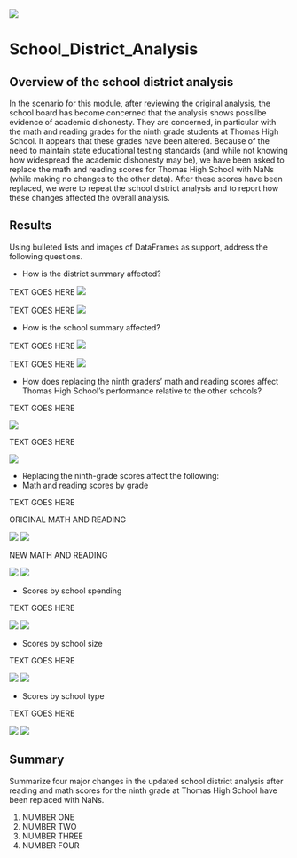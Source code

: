 <!-- Photo below by Element5 Digital from Pexels -->
<img src=https://github.com/tn64/School_District_Analysis/blob/main/Resources/pexels-element-digital-1370295.jpg>

# School_District_Analysis

## Overview of the school district analysis
In the scenario for this module, after reviewing the original analysis, the school board has become concerned that the analysis shows possilbe evidence of academic dishonesty. They are concerned, in particular with the math and reading grades for the ninth grade students at Thomas High School. It appears that these grades have been altered. Because of the need to maintain state educational testing standards (and while not knowing how widespread the academic dishonesty may be), we have been asked  to replace the math and reading scores for Thomas High School with NaNs (while making no changes to the other data). After these scores have been replaced, we were to repeat the school district analysis and to  report how these changes affected the overall analysis.

## Results 
Using bulleted lists and images of DataFrames as support, address the following questions.

- How is the district summary affected?

TEXT GOES HERE
<img src=https://github.com/tn64/School_District_Analysis/blob/main/Resources/District_summary_original.png>

TEXT GOES HERE
<img src=https://github.com/tn64/School_District_Analysis/blob/main/Resources/District_summary_new.png>


- How is the school summary affected?

TEXT GOES HERE
<img src=https://github.com/tn64/School_District_Analysis/blob/main/Resources/Thomas%20_per_school_original.png>

TEXT GOES HERE
<img src=https://github.com/tn64/School_District_Analysis/blob/main/Resources/Thomas_per_school_new2.png>


- How does replacing the ninth graders’ math and reading scores affect Thomas High School’s performance relative to the other schools?

TEXT GOES HERE

<img src=https://github.com/tn64/School_District_Analysis/blob/main/Resources/Cp_other_schools_original.png>


TEXT GOES HERE

<img src=https://github.com/tn64/School_District_Analysis/blob/main/Resources/cp_other_schools_new2.png>



- Replacing the ninth-grade scores affect the following:
- Math and reading scores by grade

TEXT GOES HERE

ORIGINAL MATH AND READING

<img src=https://github.com/tn64/School_District_Analysis/blob/main/Resources/math_scores_by_grade_original.png>

<img src=https://github.com/tn64/School_District_Analysis/blob/main/Resources/reading_scores_by_grade_original.png>

NEW MATH AND READING

<img src=https://github.com/tn64/School_District_Analysis/blob/main/Resources/math_scores_by_grade_new.png>

<img src=https://github.com/tn64/School_District_Analysis/blob/main/Resources/reading_scores_by_grade_new.png>

- Scores by school spending

TEXT GOES HERE

<img src=https://github.com/tn64/School_District_Analysis/blob/main/Resources/spending_original.png>

<img src=https://github.com/tn64/School_District_Analysis/blob/main/Resources/spending_new.png>


- Scores by school size

TEXT GOES HERE

<img src=https://github.com/tn64/School_District_Analysis/blob/main/Resources/size_original.png>

<img src=https://github.com/tn64/School_District_Analysis/blob/main/Resources/size_new.png>


- Scores by school type

TEXT GOES HERE

<img src=https://github.com/tn64/School_District_Analysis/blob/main/Resources/type_original.png>

<img src=https://github.com/tn64/School_District_Analysis/blob/main/Resources/type_new.png>

## Summary 

Summarize four major changes in the updated school district analysis after reading and math scores for the ninth grade at Thomas High School have been replaced with NaNs.

1. NUMBER ONE
2. NUMBER TWO
3. NUMBER THREE
4. NUMBER FOUR
